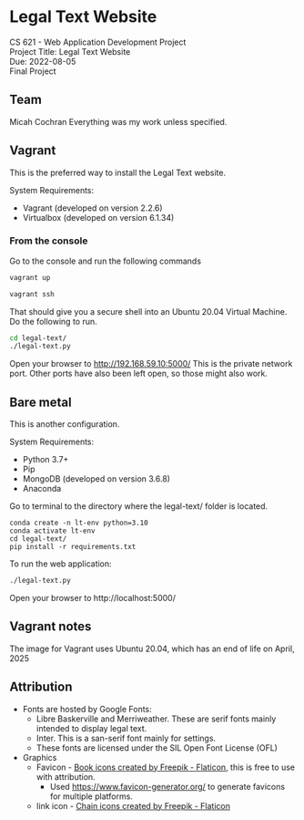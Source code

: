 # Legal Text Website

CS 621 - Web Application Development Project<br>
Project Title: Legal Text Website <br>
Due: 2022-08-05<br>
Final Project<br>


## Team
Micah Cochran
Everything was my work unless specified.

## Vagrant
This is the preferred way to install the Legal Text website.

System Requirements: 
* Vagrant (developed on version 2.2.6)
* Virtualbox  (developed on version 6.1.34)


### From the console
Go to the console and run the following commands
```bash
vagrant up
```

```bash
vagrant ssh
```

That should give you a secure shell into an Ubuntu 20.04 Virtual Machine. Do the following to run.

```bash
cd legal-text/
./legal-text.py
```

Open your browser to http://192.168.59.10:5000/  This is the private network
port.  Other ports have also been left open, so those might also work.

## Bare metal

This is another configuration.

System Requirements:
* Python 3.7+
* Pip
* MongoDB (developed on version 3.6.8)
* Anaconda

Go to terminal to the directory where the legal-text/ folder is located.

```base
conda create -n lt-env python=3.10
conda activate lt-env
cd legal-text/
pip install -r requirements.txt
```

To run the web application:
```bash
./legal-text.py
```

Open your browser to http://localhost:5000/


## Vagrant notes
The image for Vagrant uses Ubuntu 20.04, which has an end of life on April, 2025

## Attribution
* Fonts are hosted by Google Fonts: 
   * Libre Baskerville and Merriweather. These are serif fonts mainly intended to display legal text.
   * Inter.  This is a san-serif font mainly for settings.
   * These fonts are licensed under the SIL Open Font License (OFL)
* Graphics
   * Favicon - [Book icons created by Freepik - Flaticon](https://www.flaticon.com/free-icon/open-book_167755), this is free to use with attribution.
      * Used https://www.favicon-generator.org/ to generate favicons for multiple platforms.
   * link icon - [Chain icons created by Freepik - Flaticon](https://www.flaticon.com/premium-icon/link_530742)
